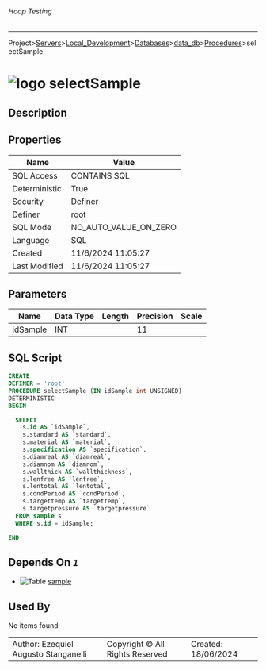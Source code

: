 ###### Hoop Testing
___
Project>[Servers](../../../../Servers.md)>[Local_Development](../../../Local_Development.md)>[Databases](../../Databases.md)>[data_db](../data_db.md)>[Procedures](Procedures.md)>selectSample


# ![logo](../../../../../Images/procedure64.svg) selectSample

## <a name="#Description"></a>Description
> 
## <a name="#Properties"></a>Properties
|Name|Value|
|---|---|
|SQL Access|CONTAINS SQL|
|Deterministic|True|
|Security|Definer|
|Definer|root|
|SQL Mode|NO_AUTO_VALUE_ON_ZERO|
|Language|SQL|
|Created|11/6/2024 11:05:27|
|Last Modified|11/6/2024 11:05:27|


## <a name="#Parameters"></a>Parameters
|Name|Data Type|Length|Precision|Scale|
|---|---|---|---|---|
|idSample|INT||11||

## <a name="#SqlScript"></a>SQL Script
```SQL
CREATE
DEFINER = 'root'
PROCEDURE selectSample (IN idSample int UNSIGNED)
DETERMINISTIC
BEGIN

  SELECT
    s.id AS `idSample`,
    s.standard AS `standard`,
    s.material AS `material`,
    s.specification AS `specification`,
    s.diamreal AS `diamreal`,
    s.diamnom AS `diamnom`,
    s.wallthick AS `wallthickness`,
    s.lenfree AS `lenfree`,
    s.lentotal AS `lentotal`,
    s.condPeriod AS `condPeriod`,
    s.targettemp AS `targettemp`,
    s.targetpressure AS `targetpressure`
  FROM sample s
  WHERE s.id = idSample;

END
```

## <a name="#DependsOn"></a>Depends On _`1`_
- ![Table](../../../../../Images/table.svg) [sample](../Tables/sample.md)


## <a name="#UsedBy"></a>Used By
No items found

||||
|---|---|---|
|Author: Ezequiel Augusto Stanganelli|Copyright © All Rights Reserved|Created: 18/06/2024|